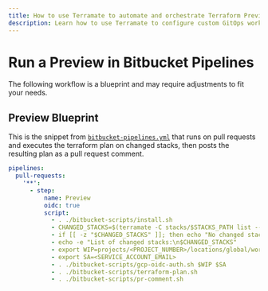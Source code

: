 ```yaml
---
title: How to use Terramate to automate and orchestrate Terraform Previews in Bitbucket Pipelines
description: Learn how to use Terramate to configure custom GitOps workflows to automate and orchestrate Terraform and OpenTofu Previews in Bitbucket Pipelines.
---
```


# Run a Preview in Bitbucket Pipelines

The following workflow is a blueprint and may require adjustments to fit your needs.

## Preview Blueprint

This is the snippet from [`bitbucket-pipelines.yml`](./index.md#main-pipelines-file) that runs on pull requests and executes the terraform plan on changed stacks, then posts the resulting plan as a pull request comment.

```yaml
pipelines:
  pull-requests:
    '**':
      - step:
          name: Preview
          oidc: true
          script:
            - . ./bitbucket-scripts/install.sh
            - CHANGED_STACKS=$(terramate -C stacks/$STACKS_PATH list --changed)
            - if [[ -z "$CHANGED_STACKS" ]]; then echo "No changed stacks. Exiting."; exit 0; fi
            - echo -e "List of changed stacks:\n$CHANGED_STACKS"
            - export WIP=projects/<PROJECT_NUMBER>/locations/global/workloadIdentityPools/<WIP_NAME>/providers/<WIPP_NAME>
            - export SA=<SERVICE_ACCOUNT_EMAIL>
            - . ./bitbucket-scripts/gcp-oidc-auth.sh $WIP $SA
            - . ./bitbucket-scripts/terraform-plan.sh
            - . ./bitbucket-scripts/pr-comment.sh
```
